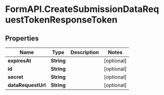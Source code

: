 # FormAPI.CreateSubmissionDataRequestTokenResponseToken

## Properties
Name | Type | Description | Notes
------------ | ------------- | ------------- | -------------
**expiresAt** | **String** |  | [optional] 
**id** | **String** |  | [optional] 
**secret** | **String** |  | [optional] 
**dataRequestUrl** | **String** |  | [optional] 



